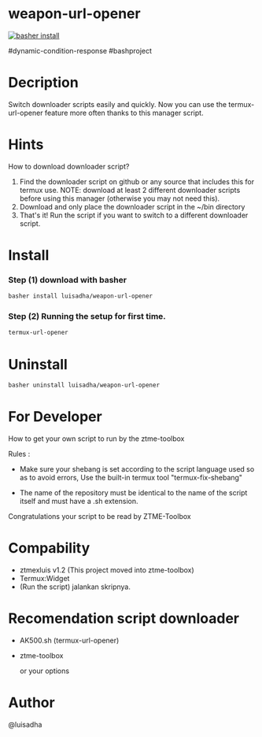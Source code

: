 # weapon-url-opener
[![basher install](https://www.basher.it/assets/logo/basher_install.svg)](https://www.basher.it/package/)

#dynamic-condition-response #bashproject

# Decription 
Switch downloader scripts easily and quickly. Now you can use the termux-url-opener feature more often thanks to this manager script.

# Hints
How to download downloader script?
1. Find the downloader script on github or any source that includes this for termux use.
NOTE: download at least 2 different downloader scripts before using this manager (otherwise you may not need this).
2. Download and only place the downloader script in the ~/bin directory
3. That's it! Run the script if you want to switch to a different downloader script.

# Install
### Step (1) download with basher
```sh
basher install luisadha/weapon-url-opener
```
<!--
### Step (2) copy this code
```sh
curl -L https://raw.githubusercontent.com/luisadha/weapon-url-opener/refs/heads/master/ztme-toolbox.sh -o ~/bin/ztme-toolbox.sh
```
-->
### Step (2) Running the setup for first time.
```sh
termux-url-opener
```

# Uninstall

```sh
basher uninstall luisadha/weapon-url-opener
```

# 
# For Developer 
How to get your own script to run by the ztme-toolbox 

Rules :

* Make sure your shebang is set according to the script language used so as to avoid errors, Use the built-in termux tool "termux-fix-shebang"

* The name of the repository must be identical to the name of the script itself and must have a .sh extension.

Congratulations your script to be read by ZTME-Toolbox
  
# Compability
- ztmexluis v1.2 (This project moved into ztme-toolbox)
- Termux:Widget
- (Run the script) jalankan skripnya.

# Recomendation script downloader
* AK500.sh (termux-url-opener)
* ztme-toolbox
  
  or your options
  
# Author
@luisadha

